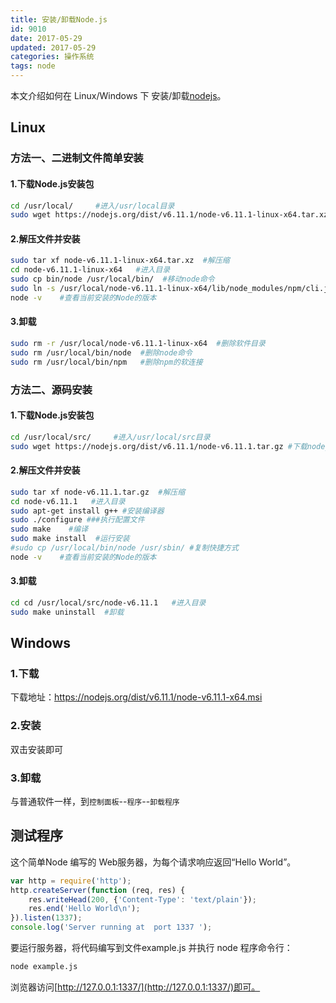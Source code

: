 ```yaml
---
title: 安装/卸载Node.js
id: 9010
date: 2017-05-29
updated: 2017-05-29
categories: 操作系统
tags: node
---
```


本文介绍如何在 Linux/Windows 下 安装/卸载[nodejs](https://nodejs.org/en/download/)。
<!--more-->
## Linux
### 方法一、二进制文件简单安装
#### 1.下载Node.js安装包
```bash
cd /usr/local/     #进入/usr/local目录
sudo wget https://nodejs.org/dist/v6.11.1/node-v6.11.1-linux-x64.tar.xz #下载nodejs安装包
```
#### 2.解压文件并安装
```bash
sudo tar xf node-v6.11.1-linux-x64.tar.xz  #解压缩
cd node-v6.11.1-linux-x64   #进入目录
sudo cp bin/node /usr/local/bin/  #移动node命令
sudo ln -s /usr/local/node-v6.11.1-linux-x64/lib/node_modules/npm/cli.js /usr/local/bin/npm  #创建npm的软连接
node -v    #查看当前安装的Node的版本
```
#### 3.卸载
```bash
sudo rm -r /usr/local/node-v6.11.1-linux-x64  #删除软件目录
sudo rm /usr/local/bin/node  #删除node命令
sudo rm /usr/local/bin/npm   #删除npm的软连接
```

### 方法二、源码安装
#### 1.下载Node.js安装包
```bash
cd /usr/local/src/     #进入/usr/local/src目录
sudo wget https://nodejs.org/dist/v6.11.1/node-v6.11.1.tar.gz #下载nodejs安装包
```
#### 2.解压文件并安装
```bash
sudo tar xf node-v6.11.1.tar.gz  #解压缩
cd node-v6.11.1   #进入目录
sudo apt-get install g++ #安装编译器
sudo ./configure ###执行配置文件
sudo make    #编译
sudo make install  #运行安装
#sudo cp /usr/local/bin/node /usr/sbin/ #复制快捷方式
node -v    #查看当前安装的Node的版本
```
#### 3.卸载
```bash
cd cd /usr/local/src/node-v6.11.1   #进入目录
sudo make uninstall  #卸载
```

## Windows
### 1.下载
下载地址：https://nodejs.org/dist/v6.11.1/node-v6.11.1-x64.msi
### 2.安装
双击安装即可
### 3.卸载
与普通软件一样，到`控制面板`--`程序`--`卸载程序`

## 测试程序
这个简单Node 编写的 Web服务器，为每个请求响应返回“Hello World”。
```js
var http = require('http');
http.createServer(function (req, res) {
	res.writeHead(200, {'Content-Type': 'text/plain'});
	res.end('Hello World\n');
}).listen(1337);
console.log('Server running at  port 1337 ');
```
要运行服务器，将代码编写到文件example.js 并执行 node 程序命令行：
```bash
node example.js
```
浏览器访问[http://127.0.0.1:1337/](http://127.0.0.1:1337/)即可。
